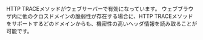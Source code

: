 
HTTP TRACEメソッドがウェブサーバーで有効になっています。
ウェブブラウザ内に他のクロスドメインの脆弱性が存在する場合に、HTTP TRACEメソッドをサポートするどのドメインからも、機密性の高いヘッダ情報を読み取ることが可能です。　

